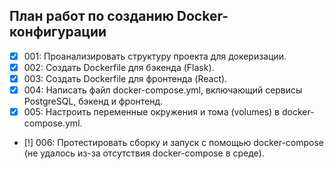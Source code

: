 ## План работ по созданию Docker-конфигурации

- [x] 001: Проанализировать структуру проекта для докеризации.
- [x] 002: Создать Dockerfile для бэкенда (Flask).
- [x] 003: Создать Dockerfile для фронтенда (React).
- [x] 004: Написать файл docker-compose.yml, включающий сервисы PostgreSQL, бэкенд и фронтенд.
- [x] 005: Настроить переменные окружения и тома (volumes) в docker-compose.yml.
- [!] 006: Протестировать сборку и запуск с помощью docker-compose (не удалось из-за отсутствия docker-compose в среде).
